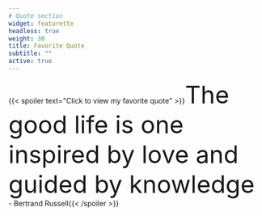 ```yaml
---
# Quote section
widget: featurette
headless: true
weight: 30
title: Favorite Quote
subtitle: ""
active: true
---
```


{{< spoiler text="Click to view my favorite quote" >}}<font size ="7">The good life is one inspired by love and guided by knowledge</font><br> - Bertrand Russell{{< /spoiler >}}
